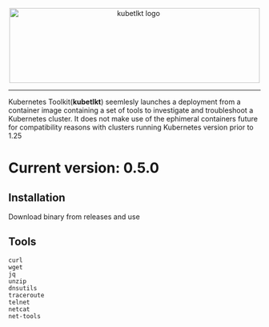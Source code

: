 <p align="center">
<img src="assets/logo.png" width="500" height="150" alt="kubetlkt logo"/>
</p>
<hr>

Kubernetes Toolkit(<b>kubetlkt</b>) seemlesly launches a deployment from a container image containing a set of tools to investigate and troubleshoot a Kubernetes cluster. It does not make use of the ephimeral containers future for compatibility reasons with clusters running Kubernetes version prior to 1.25

# Current version: 0.5.0
## Installation

Download binary from releases and use

## Tools

`curl`<br />
`wget`<br />
`jq`<br />
`unzip`<br />
`dnsutils`<br />
`traceroute`<br />
`telnet`<br />
`netcat`<br />
`net-tools`<br />
